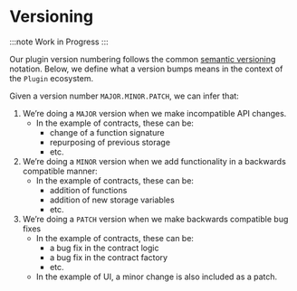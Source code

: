 # Versioning

:::note
Work in Progress
:::

Our plugin version numbering follows the common [semantic versioning](https://semver.org/) notation. Below, we define what a version bumps means in the context of the `Plugin` ecosystem.

Given a version number `MAJOR.MINOR.PATCH`, we can infer that:

1. We’re doing a `MAJOR` version when we make incompatible API changes.
   - In the example of contracts, these can be:
     - change of a function signature
     - repurposing of previous storage
     - etc.
2. We’re doing a `MINOR` version when we add functionality in a backwards compatible manner:
   - In the example of contracts, these can be:
     - addition of functions
     - addition of new storage variables
     - etc.
3. We’re doing a `PATCH` version when we make backwards compatible bug fixes
   - In the example of contracts, these can be:
     - a bug fix in the contract logic
     - a bug fix in the contract factory
     - etc.
   - In the example of UI, a minor change is also included as a patch.
